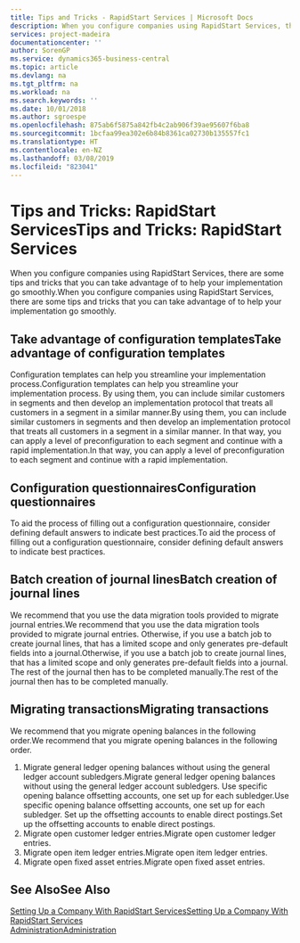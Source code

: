 ```yaml
---
title: Tips and Tricks - RapidStart Services | Microsoft Docs
description: When you configure companies using RapidStart Services, there are some tips and tricks that you can take advantage of to help your implementation go smoothly.
services: project-madeira
documentationcenter: ''
author: SorenGP
ms.service: dynamics365-business-central
ms.topic: article
ms.devlang: na
ms.tgt_pltfrm: na
ms.workload: na
ms.search.keywords: ''
ms.date: 10/01/2018
ms.author: sgroespe
ms.openlocfilehash: 875ab6f5875a842fb4c2ab906f39ae95607f6ba8
ms.sourcegitcommit: 1bcfaa99ea302e6b84b8361ca02730b135557fc1
ms.translationtype: HT
ms.contentlocale: en-NZ
ms.lasthandoff: 03/08/2019
ms.locfileid: "823041"
---
```

# <a name="tips-and-tricks-rapidstart-services"></a><span data-ttu-id="83b00-103">Tips and Tricks: RapidStart Services</span><span class="sxs-lookup"><span data-stu-id="83b00-103">Tips and Tricks: RapidStart Services</span></span>
<span data-ttu-id="83b00-104">When you configure companies using RapidStart Services, there are some tips and tricks that you can take advantage of to help your implementation go smoothly.</span><span class="sxs-lookup"><span data-stu-id="83b00-104">When you configure companies using RapidStart Services, there are some tips and tricks that you can take advantage of to help your implementation go smoothly.</span></span>  

## <a name="take-advantage-of-configuration-templates"></a><span data-ttu-id="83b00-105">Take advantage of configuration templates</span><span class="sxs-lookup"><span data-stu-id="83b00-105">Take advantage of configuration templates</span></span>  
<span data-ttu-id="83b00-106">Configuration templates can help you streamline your implementation process.</span><span class="sxs-lookup"><span data-stu-id="83b00-106">Configuration templates can help you streamline your implementation process.</span></span> <span data-ttu-id="83b00-107">By using them, you can include similar customers in segments and then develop an implementation protocol that treats all customers in a segment in a similar manner.</span><span class="sxs-lookup"><span data-stu-id="83b00-107">By using them, you can include similar customers in segments and then develop an implementation protocol that treats all customers in a segment in a similar manner.</span></span> <span data-ttu-id="83b00-108">In that way, you can apply a level of preconfiguration to each segment and continue with a rapid implementation.</span><span class="sxs-lookup"><span data-stu-id="83b00-108">In that way, you can apply a level of preconfiguration to each segment and continue with a rapid implementation.</span></span>  

## <a name="configuration-questionnaires"></a><span data-ttu-id="83b00-109">Configuration questionnaires</span><span class="sxs-lookup"><span data-stu-id="83b00-109">Configuration questionnaires</span></span>  
<span data-ttu-id="83b00-110">To aid the process of filling out a configuration questionnaire, consider defining default answers to indicate best practices.</span><span class="sxs-lookup"><span data-stu-id="83b00-110">To aid the process of filling out a configuration questionnaire, consider defining default answers to indicate best practices.</span></span>  

## <a name="batch-creation-of-journal-lines"></a><span data-ttu-id="83b00-111">Batch creation of journal lines</span><span class="sxs-lookup"><span data-stu-id="83b00-111">Batch creation of journal lines</span></span>  
<span data-ttu-id="83b00-112">We recommend that you use the data migration tools provided to migrate journal entries.</span><span class="sxs-lookup"><span data-stu-id="83b00-112">We recommend that you use the data migration tools provided to migrate journal entries.</span></span> <span data-ttu-id="83b00-113">Otherwise, if you use a batch job to create journal lines, that has a limited scope and only generates pre-default fields into a journal.</span><span class="sxs-lookup"><span data-stu-id="83b00-113">Otherwise, if you use a batch job to create journal lines, that has a limited scope and only generates pre-default fields into a journal.</span></span> <span data-ttu-id="83b00-114">The rest of the journal then has to be completed manually.</span><span class="sxs-lookup"><span data-stu-id="83b00-114">The rest of the journal then has to be completed manually.</span></span>  

## <a name="migrating-transactions"></a><span data-ttu-id="83b00-115">Migrating transactions</span><span class="sxs-lookup"><span data-stu-id="83b00-115">Migrating transactions</span></span>  
<span data-ttu-id="83b00-116">We recommend that you migrate opening balances in the following order.</span><span class="sxs-lookup"><span data-stu-id="83b00-116">We recommend that you migrate opening balances in the following order.</span></span>  

1.  <span data-ttu-id="83b00-117">Migrate general ledger opening balances without using the general ledger account subledgers.</span><span class="sxs-lookup"><span data-stu-id="83b00-117">Migrate general ledger opening balances without using the general ledger account subledgers.</span></span> <span data-ttu-id="83b00-118">Use specific opening balance offsetting accounts, one set up for each subledger.</span><span class="sxs-lookup"><span data-stu-id="83b00-118">Use specific opening balance offsetting accounts, one set up for each subledger.</span></span> <span data-ttu-id="83b00-119">Set up the offsetting accounts to enable direct postings.</span><span class="sxs-lookup"><span data-stu-id="83b00-119">Set up the offsetting accounts to enable direct postings.</span></span>  
2.  <span data-ttu-id="83b00-120">Migrate open customer ledger entries.</span><span class="sxs-lookup"><span data-stu-id="83b00-120">Migrate open customer ledger entries.</span></span>  
3.  <span data-ttu-id="83b00-121">Migrate open item ledger entries.</span><span class="sxs-lookup"><span data-stu-id="83b00-121">Migrate open item ledger entries.</span></span>  
4.  <span data-ttu-id="83b00-122">Migrate open fixed asset entries.</span><span class="sxs-lookup"><span data-stu-id="83b00-122">Migrate open fixed asset entries.</span></span>  

## <a name="see-also"></a><span data-ttu-id="83b00-123">See Also</span><span class="sxs-lookup"><span data-stu-id="83b00-123">See Also</span></span>  
[<span data-ttu-id="83b00-124">Setting Up a Company With RapidStart Services</span><span class="sxs-lookup"><span data-stu-id="83b00-124">Setting Up a Company With RapidStart Services</span></span>](admin-set-up-a-company-with-rapidstart.md)  
[<span data-ttu-id="83b00-125">Administration</span><span class="sxs-lookup"><span data-stu-id="83b00-125">Administration</span></span>](admin-setup-and-administration.md)
